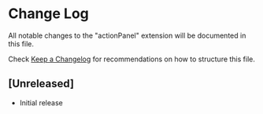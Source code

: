 # Change Log

All notable changes to the "actionPanel" extension will be documented in this file.

Check [Keep a Changelog](http://keepachangelog.com/) for recommendations on how to structure this file.

## [Unreleased]

- Initial release
